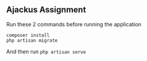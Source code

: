 ## Ajackus Assignment

Run these 2 commands before running the application
```
composer install
php artisan migrate
```

And then run ```php artisan serve```


